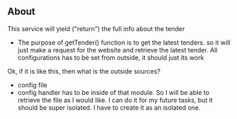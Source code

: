 ## About

This service will yield ("return") the full info about the tender

- The purpose of getTender() function is to get the latest tenders. so it will just make a request for the website and retrieve the latest tender. All configurations has to be set from outside, it should just its work

Ok, if it is like this, then what is the outside sources? 
- config file
- config handler has to be inside of that module. So I will be able to retrieve the file as I would like. I can do it for my future tasks, but it should be super isolated. I have to create it as an isolated one. 